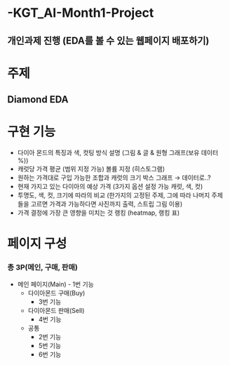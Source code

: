 # -KGT_AI-Month1-Project

## 개인과제 진행 (EDA를 볼 수 있는 웹페이지 배포하기)

# 주제

## Diamond EDA

# 구현 기능

- 다이아 몬드의 특징과 색, 컷팅 방식 설명 (그림 & 글 & 원형 그래프(보유 데이터 %))
- 캐럿당 가격 평균 (범위 지정 가능) 볼륨 지정 (히스토그램)
- 원하는 가격대로 구입 가능한 조합과 캐럿의 크기 박스 그래프 → 데이터로..?
- 현재 가지고 있는 다이아의 예상 가격 (3가지 옵션 설정 가능 캐럿, 색, 컷)
- 투명도, 색, 컷, 크기에 따라의 비교 (한가지의 고정된 주제, 그에 따라 나머지 주제들을 고르면 가격과 가능하다면 사진까지 출력, 스트립 그림 이용)
- 가격 결정에 가장 큰 영향을 미치는 것 랭킹 (heatmap, 랭킹 표)

# 페이지 구성

### 총 3P(메인, 구매, 판매)

- 메인 페이지(Main) - 1번 기능
    - 다이아몬드 구매(Buy)
        - 3번 기능
    - 다이아몬드 판매(Sell)
        - 4번 기능
    - 공통
        - 2번 기능
        - 5번 기능
        - 6번 기능
